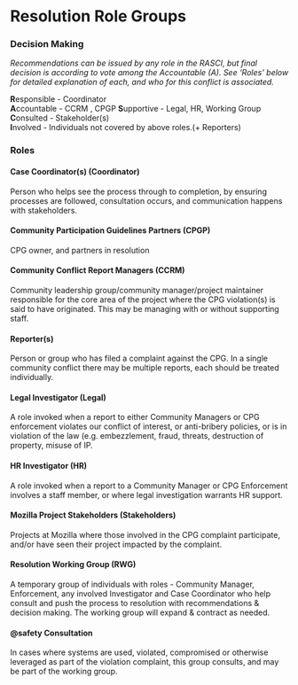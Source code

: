 
# Resolution Role Groups
### Decision Making

*Recommendations can be issued by any role in the RASCI, but final decision is according to vote among the Accountable (A).  See ‘Roles’ below for detailed explanation of each, and who for this conflict is associated.*

**R**esponsible -  Coordinator   
**A**ccountable - CCRM , CPGP 
**S**upportive  -  Legal, HR, Working Group  
**C**onsulted - Stakeholder(s)  
**I**nvolved  -  Individuals not covered by above roles.(+ Reporters)

### Roles
#### Case Coordinator(s)  (Coordinator)  
Person who helps see the process through to completion, by ensuring processes are followed, consultation occurs, and communication happens with stakeholders.

#### Community Participation Guidelines Partners (CPGP)
CPG owner, and partners in resolution

#### Community Conflict Report Managers (CCRM)
Community leadership group/community manager/project maintainer responsible for the core area of the project where the CPG violation(s) is said to have originated. This may be managing with or without supporting staff.

#### Reporter(s)
Person or group who has filed a complaint against the CPG.  In a single community conflict there may be multiple reports, each should be treated individually.


#### Legal Investigator (Legal)
A role invoked when a report to either Community Managers or CPG enforcement violates our conflict of interest, or anti-bribery policies, or is in violation of the law (e.g. embezzlement, fraud, threats, destruction of property, misuse of IP.

#### HR Investigator (HR)
A role invoked when a report to a Community Manager or CPG Enforcement involves a staff member, or where legal investigation warrants HR support.

#### Mozilla Project Stakeholders (Stakeholders)  
Projects at Mozilla where those involved in the CPG complaint participate, and/or have seen their project impacted by the complaint.

#### Resolution Working Group (RWG)
A temporary group of individuals with roles - Community Manager, Enforcement, any involved Investigator and Case Coordinator who help consult and push the process to resolution with recommendations & decision making.
The working group will expand & contract as needed.

#### @safety Consultation 
In cases where systems are used, violated, compromised or otherwise leveraged as part of the violation complaint, this group consults, and may be part of the working group.
